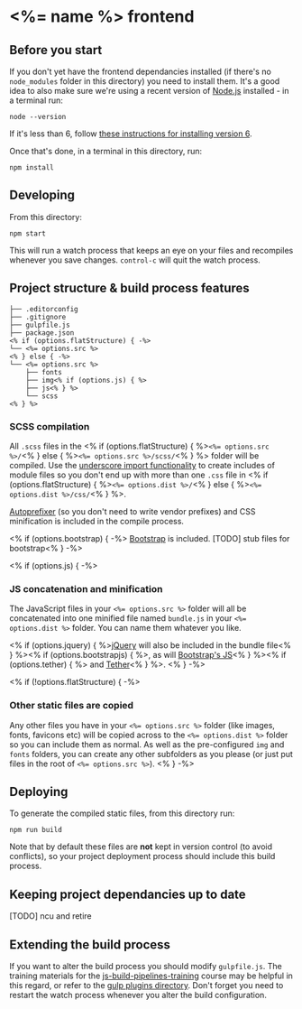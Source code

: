 # <%= name %> frontend

## Before you start

If you don't yet have the frontend dependancies installed (if there's no
`node_modules` folder in this directory) you need to install them. It's a good
idea to also make sure we're using a recent version of
[Node.js](https://nodejs.org/en/) installed - in a terminal run:

```
node --version
```

If it's less than 6, follow [these instructions for installing version 6](https://nodejs.org/en/download/package-manager/#debian-and-ubuntu-based-linux-distributions).

Once that's done, in a terminal in this directory, run:

```
npm install
```

## Developing

From this directory:

```
npm start
```

This will run a watch process that keeps an eye on your files and recompiles
whenever you save changes. `control-c` will quit the watch process.

## Project structure & build process features

```
├── .editorconfig
├── .gitignore
├── gulpfile.js
├── package.json
<% if (options.flatStructure) { -%>
└── <%= options.src %>
<% } else { -%>
└── <%= options.src %>
    ├── fonts
    ├── img<% if (options.js) { %>
    ├── js<% } %>
    └── scss
<% } %>
```

### SCSS compilation

All `.scss` files in the <% if (options.flatStructure) { %>`<%= options.src %>/`<% }
else { %>`<%= options.src %>/scss/`<% } %> folder will be compiled. Use the
[underscore import functionality](http://sass-lang.com/guide#topic-5) to create
includes of module files so you don't end up with more than one `.css` file in <% if (options.flatStructure) { %>`<%= options.dist %>/`<% }
else { %>`<%= options.dist %>/css/`<% } %>.

[Autoprefixer](https://github.com/postcss/autoprefixer#autoprefixer-) (so you
don't need to write vendor prefixes) and CSS minification is included in the
compile process.

<% if (options.bootstrap) { -%>
[Bootstrap](https://v4-alpha.getbootstrap.com/getting-started/introduction/)
is included. [TODO] stub files for bootstrap<% } -%>

<% if (options.js) { -%>
### JS concatenation and minification

The JavaScript files in your `<%= options.src %>` folder will all be concatenated into
one minified file named `bundle.js` in your `<%= options.dist %>` folder. You can name
them whatever you like.

<% if (options.jquery) { %>[jQuery](https://jquery.com/) will also be included
in the bundle file<% } %><% if (options.bootstrapjs) { %>, as will [Bootstrap's JS](https://v4-alpha.getbootstrap.com/getting-started/javascript/#data-attributes)<% } %><% if (options.tether) { %> and [Tether](http://tether.io/)<% } %>.
<% } -%>

<% if (!options.flatStructure) { -%>
### Other static files are copied

Any other files you have in your `<%= options.src %>` folder (like images, fonts,
favicons etc) will be copied across to the `<%= options.dist %>` folder so you can
include them as normal. As well as the pre-configured `img` and `fonts` folders,
you can create any other subfolders as you please (or just put files in the root
of `<%= options.src %>`).
<% } -%>

## Deploying

To generate the compiled static files, from this directory run:

```
npm run build
```

Note that by default these files are __not__ kept in version control (to avoid
conflicts), so your project deployment process should include this build
process.

## Keeping project dependancies up to date

[TODO] ncu and retire

## Extending the build process

If you want to alter the build process you should modify `gulpfile.js`. The
training materials for the
[js-build-pipelines-training](https://github.com/jenofdoom/js-build-pipelines-training#gulp)
course may be helpful in this regard, or refer to the [gulp plugins
directory](http://gulpjs.com/plugins/). Don't forget you need to restart the
watch process whenever you alter the build configuration.
